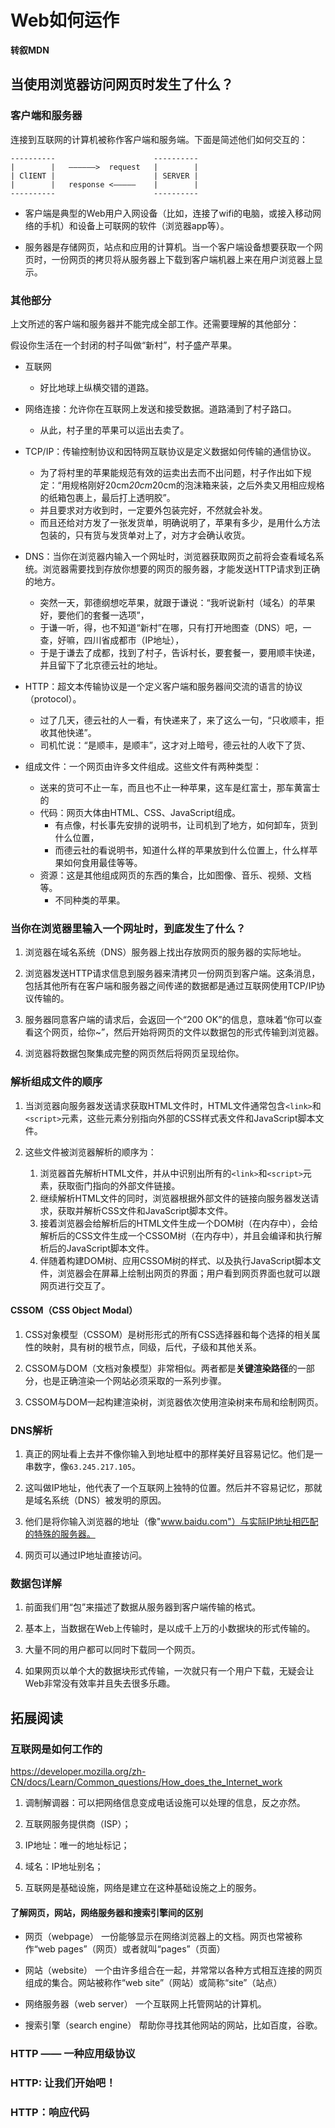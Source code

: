 # Web如何运作

**转叙MDN**

## 当使用浏览器访问网页时发生了什么？



### 客户端和服务器

连接到互联网的计算机被称作客户端和服务端。下面是简述他们如何交互的：

```
----------                      ----------
|        |   ——————>  request   |        |   
| ClIENT |                      | SERVER |
|        |   response <—————    |        |                
----------                      ----------
```
- 客户端是典型的Web用户入网设备（比如，连接了wifi的电脑，或接入移动网络的手机）和设备上可联网的软件（浏览器app等）。
  
- 服务器是存储网页，站点和应用的计算机。当一个客户端设备想要获取一个网页时，一份网页的拷贝将从服务器上下载到客户端机器上来在用户浏览器上显示。

### 其他部分

上文所述的客户端和服务器并不能完成全部工作。还需要理解的其他部分：

假设你生活在一个封闭的村子叫做“新村”，村子盛产苹果。
- 互联网
  - 好比地球上纵横交错的道路。
  
- 网络连接：允许你在互联网上发送和接受数据。道路涌到了村子路口。
  - 从此，村子里的苹果可以运出去卖了。

- TCP/IP：传输控制协议和因特网互联协议是定义数据如何传输的通信协议。
  - 为了将村里的苹果能规范有效的运卖出去而不出问题，村子作出如下规定：“用规格刚好20cm*20cm*20cm的泡沫箱来装，之后外卖又用相应规格的纸箱包裹上，最后打上透明胶”。
  - 并且要求对方收到时，一定要外包装完好，不然就会补发。
  - 而且还给对方发了一张发货单，明确说明了，苹果有多少，是用什么方法包装的，只有货与发货单对上了，对方才会确认收货。

- DNS：当你在浏览器内输入一个网址时，浏览器获取网页之前将会查看域名系统。浏览器需要找到存放你想要的网页的服务器，才能发送HTTP请求到正确的地方。
  - 突然一天，郭德纲想吃苹果，就跟于谦说：“我听说新村（域名）的苹果好，要他们的套餐一选项”，
  - 于谦一听，得，也不知道“新村”在哪，只有打开地图查（DNS）吧，一查，好嘛，四川省成都市（IP地址），
  - 于是于谦去了成都，找到了村子，告诉村长，要套餐一，要用顺丰快递，并且留下了北京德云社的地址。

- HTTP：超文本传输协议是一个定义客户端和服务器间交流的语言的协议（protocol）。
  - 过了几天，德云社的人一看，有快递来了，来了这么一句，“只收顺丰，拒收其他快递”。
  - 司机忙说：“是顺丰，是顺丰”，这才对上暗号，德云社的人收下了货、

- 组成文件：一个网页由许多文件组成。这些文件有两种类型：
    - 送来的货可不止一车，而且也不止一种苹果，这车是红富士，那车黄富士的
  - 代码：网页大体由HTML、CSS、JavaScript组成。
    - 有点像，村长事先安排的说明书，让司机到了地方，如何卸车，货到什么位置，
    - 而德云社的看说明书，知道什么样的苹果放到什么位置上，什么样苹果如何食用最佳等等。
  - 资源：这是其他组成网页的东西的集合，比如图像、音乐、视频、文档等。
    - 不同种类的苹果。



### 当你在浏览器里输入一个网址时，到底发生了什么？

1. 浏览器在域名系统（DNS）服务器上找出存放网页的服务器的实际地址。
   
2. 浏览器发送HTTP请求信息到服务器来清拷贝一份网页到客户端。这条消息，包括其他所有在客户端和服务器之间传递的数据都是通过互联网使用TCP/IP协议传输的。
   
3. 服务器同意客户端的请求后，会返回一个“200 OK”的信息，意味着“你可以查看这个网页，给你~”，然后开始将网页的文件以数据包的形式传输到浏览器。
   
4. 浏览器将数据包聚集成完整的网页然后将网页呈现给你。



### 解析组成文件的顺序

1. 当浏览器向服务器发送请求获取HTML文件时，HTML文件通常包含`<link>`和`<script>`元素，这些元素分别指向外部的CSS样式表文件和JavaScript脚本文件。
   
2. 这些文件被浏览器解析的顺序为：
   1. 浏览器首先解析HTML文件，并从中识别出所有的`<link>`和`<script>`元素，获取衙门指向的外部文件链接。
   2. 继续解析HTML文件的同时，浏览器根据外部文件的链接向服务器发送请求，获取并解析CSS文件和JavaScript脚本文件。
   3. 接着浏览器会给解析后的HTML文件生成一个DOM树（在内存中），会给解析后的CSS文件生成一个CSSOM树（在内存中），并且会编译和执行解析后的JavaScript脚本文件。
   4. 伴随着构建DOM树、应用CSSOM树的样式、以及执行JavaScript脚本文件，浏览器会在屏幕上绘制出网页的界面；用户看到网页界面也就可以跟网页进行交互了。

#### CSSOM（CSS Object Modal）

1. CSS对象模型（CSSOM）是树形形式的所有CSS选择器和每个选择的相关属性的映射，具有树的根节点，同级，后代，子级和其他关系。
   
2. CSSOM与DOM（文档对象模型）非常相似。两者都是**关键渲染路径**的一部分，也是正确渲染一个网站必须采取的一系列步骤。
   
3. CSSOM与DOM一起构建渲染树，浏览器依次使用渲染树来布局和绘制网页。


### DNS解析

1. 真正的网址看上去并不像你输入到地址框中的那样美好且容易记忆。他们是一串数字，像`63.245.217.105`。

2. 这叫做IP地址，他代表了一个互联网上独特的位置。然后并不容易记忆，那就是域名系统（DNS）被发明的原因。
   
3. 他们是将你输入浏览器的地址（像"www.baidu.com"）与实际IP地址相匹配的特殊的服务器。

4. 网页可以通过IP地址直接访问。



### 数据包详解

1. 前面我们用“包”来描述了数据从服务器到客户端传输的格式。
   
2. 基本上，当数据在Web上传输时，是以成千上万的小数据块的形式传输的。
   
3. 大量不同的用户都可以同时下载同一个网页。
   
4. 如果网页以单个大的数据块形式传输，一次就只有一个用户下载，无疑会让Web非常没有效率并且失去很多乐趣。



## 拓展阅读

### 互联网是如何工作的

https://developer.mozilla.org/zh-CN/docs/Learn/Common_questions/How_does_the_Internet_work

1. 调制解调器：可以把网络信息变成电话设施可以处理的信息，反之亦然。

2. 互联网服务提供商（ISP）；
   
3. IP地址：唯一的地址标记；
   
4. 域名：IP地址别名；

5. 互联网是基础设施，网络是建立在这种基础设施之上的服务。

#### 了解网页，网站，网络服务器和搜索引擎间的区别

- 网页（webpage）
  一份能够显示在网络浏览器上的文档。网页也常被称作“web pages”（网页）或者就叫“pages”（页面）
  
- 网站（website）
  一个由许多组合在一起，并常常以各种方式相互连接的网页组成的集合。网站被称作“web site”（网站）或简称“site”（站点）

- 网络服务器（web server）
  一个互联网上托管网站的计算机。

- 搜索引擎（search engine）
  帮助你寻找其他网站的网站，比如百度，谷歌。
  
### HTTP —— 一种应用级协议

### HTTP: 让我们开始吧！

### HTTP：响应代码